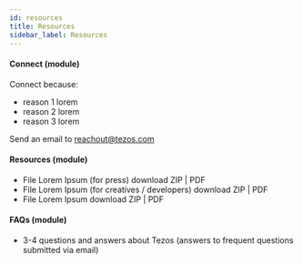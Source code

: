```yaml
---
id: resources
title: Resources
sidebar_label: Resources
---
```


#### Connect (module)

Connect because:
* reason 1 lorem
* reason 2 lorem
* reason 3 lorem

Send an email to reachout@tezos.com

#### Resources (module)

* File Lorem Ipsum (for press) download ZIP |  PDF 
* File Lorem Ipsum (for creatives / developers) download ZIP |  PDF
* File Lorem Ipsum download ZIP |  PDF 

#### FAQs (module)
* 3-4 questions and answers about Tezos (answers to frequent questions submitted via email)